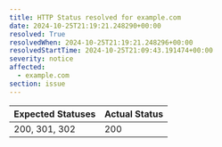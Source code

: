 ```yaml
---
title: HTTP Status resolved for example.com
date: 2024-10-25T21:19:21.248290+00:00
resolved: True
resolvedWhen: 2024-10-25T21:19:21.248296+00:00
resolvedStartTime: 2024-10-25T21:09:43.191474+00:00
severity: notice
affected:
  - example.com
section: issue
---
```


| Expected Statuses | Actual Status  |
|-------------------|----------------|
| 200, 301, 302 | 200 |
